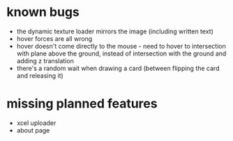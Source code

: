 # known bugs
* the dynamic texture loader mirrors the image (including written text)
* hover forces are all wrong
* hover doesn't come directly to the mouse - need to hover to intersection with plane above the ground, instead of intersection with the ground and adding z translation
* there's a random wait when drawing a card (between flipping the card and releasing it)

# missing planned features
* xcel uploader
* about page